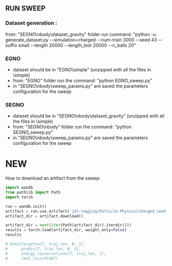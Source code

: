 ## RUN SWEEP

### Dataset generation : 
from:  "SEGNO\nbody\dataset_gravity" folder run command: "python -u generate_dataset.py --simulation=charged --num-train 3000 --seed 43 --suffix small --length 20000 --length_test 20000 --n_balls 20"

### EGNO

- dataset should be in "EGNO\simple" (unzipped with all the files in \simple)
- from: "EGNO" folder run the command: "python EGNO_sweep.py"
- in "SEGNO\nbody\sweep_params.py" are saved the parameters configuration for the sweep

### SEGNO

- dataset should be in "SEGNO\nbody\dataset_gravity" (unzipped with all the files in \simple)
- from: "SEGNO\nbody" folder run the command: "python SEGNO_sweep.py"
- in "SEGNO\nbody\sweep_params.py" are saved the parameters configuration for the sweep


# NEW

How to download an artifact from the sweep:

```python
import wandb
from pathlib import Path
import torch

run = wandb.init()
artifact = run.use_artifact('jet-tagging/Particle-Physics/charged_seed-2_n_part-20_n_inputs-2_varDT-False_num_timesteps-10:v0', type='results')
artifact_dir = artifact.download()

artifact_dir = next(iter(Path(artifact_dir).iterdir()))
results = torch.load(artifact_dir, weight_only=False)
results

# Data(targets=[T, traj_len, N, 3], 
#      preds=[T, traj_len, N, 3], 
#      energy_conservation=[T, traj_len, 1], 
#      test_loss=FLOAT)

```


